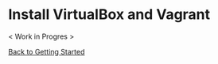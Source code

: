 # Install VirtualBox and Vagrant

< Work in Progres >

[Back to Getting Started](getting-started.md)

